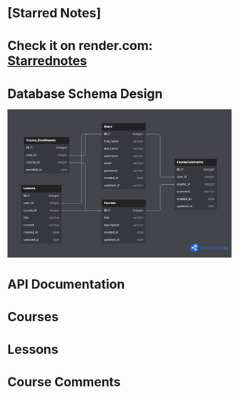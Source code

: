 # [Starred Notes]
# Check it on render.com: [Starrednotes](https://starrednotes.onrender.com)
# Database Schema Design
![db-schema](./images/starrednotes.png)
# API Documentation



# Courses

# Lessons

# Course Comments